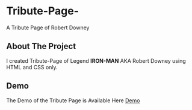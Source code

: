# Tribute-Page-
A Tribute Page of Robert Downey
## About The Project
 I created Tribute-Page of Legend <b>IRON-MAN</b> AKA Robert Downey using HTML and CSS only.

## Demo 
The Demo of the Tribute Page is Available Here 
[Demo]()

